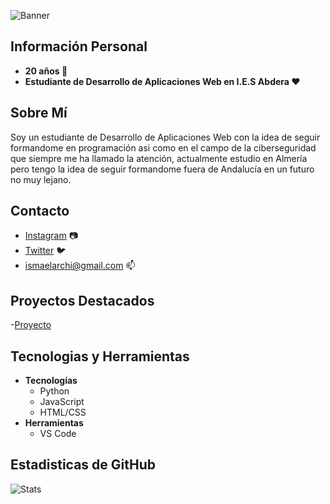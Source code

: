 ![Banner](https://i.imgur.com/GDqFlfV.png)
## Información Personal
- **20 años :rocket:** 
- **Estudiante de Desarrollo de Aplicaciones Web en I.E.S Abdera :heart:**

## Sobre Mí
Soy un estudiante de Desarrollo de Aplicaciones Web con la idea de seguir formandome en programación asi como en el campo de la ciberseguridad que siempre me ha llamado la atención, actualmente estudio en Almería pero tengo la idea de seguir formandome fuera de Andalucía en un futuro no muy lejano.

## Contacto
- [Instagram](https://www.instagram.com/ismael_bnk/) 📷
- [Twitter](https://x.com/Ismael_GRMY) 🐦
- ismaelarchi@gmail.com 📫

## Proyectos Destacados 
-[Proyecto](https://github.com/Ismael3011/programacion)

## Tecnologias y Herramientas
- **Tecnologías**
    - Python
    - JavaScript
    - HTML/CSS
- **Herramientas**
    - VS Code

## Estadisticas de GitHub
![Stats](https://github.com/Ismael3011?tab=stars)
